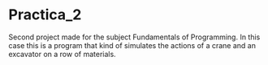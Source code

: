 # Practica_2
Second project made for the subject Fundamentals of Programming.  In this case this is a program that kind of simulates the actions of a crane and an excavator on a row of materials.

